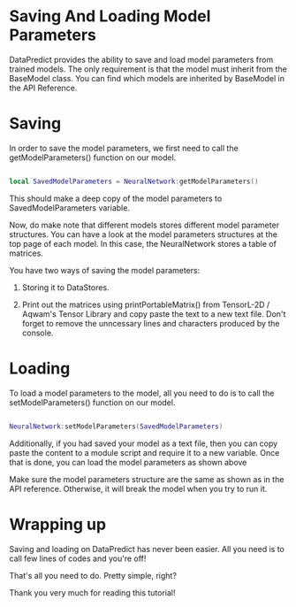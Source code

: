 # Saving And Loading Model Parameters

DataPredict provides the ability to save and load model parameters from trained models. The only requirement is that the model must inherit from the BaseModel class. You can find which models are inherited by BaseModel in the API Reference.

# Saving

In order to save the model parameters, we first need to call the getModelParameters() function on our model.

```lua

local SavedModelParameters = NeuralNetwork:getModelParameters()

```

This should make a deep copy of the model parameters to SavedModelParameters variable.

Now, do make note that different models stores different model parameter structures. You can have a look at the model parameters structures at the top page of each model. In this case, the NeuralNetwork stores a table of matrices.

You have two ways of saving the model parameters:

1. Storing it to DataStores.

2. Print out the matrices using printPortableMatrix() from TensorL-2D / Aqwam's Tensor Library and copy paste the text to a new text file. Don't forget to remove the unncessary lines and characters produced by the console.

# Loading

To load a model parameters to the model, all you need to do is to call the setModelParameters() function on our model.

```lua

NeuralNetwork:setModelParameters(SavedModelParameters)

```

Additionally, if you had saved your model as a text file, then you can copy paste the content to a module script and require it to a new variable. Once that is done, you can load the model parameters as shown above

Make sure the model parameters structure are the same as shown as in the API reference. Otherwise, it will break the model when you try to run it.

# Wrapping up

Saving and loading on DataPredict has never been easier. All you need is to call few lines of codes and you're off!

That's all you need to do. Pretty simple, right?

Thank you very much for reading this tutorial!

